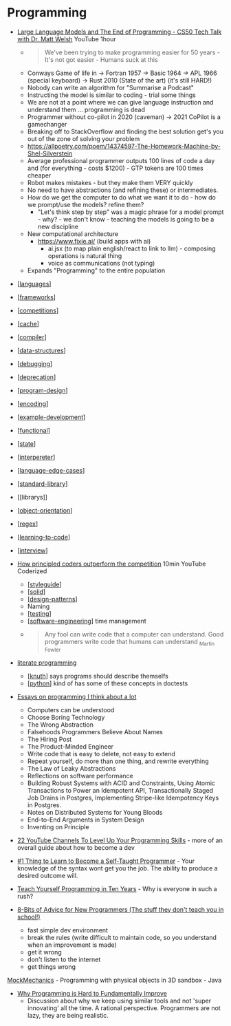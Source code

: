 Programming
===========

* [Large Language Models and The End of Programming - CS50 Tech Talk with Dr. Matt Welsh](https://youtu.be/JhCl-GeT4jw?si=aVLFVyg2zaTihslA&t=180) YouTube 1hour
    * > We've been trying to make programming easier for 50 years - It's not got easier - Humans suck at this
    * Conways Game of life in -> Fortran 1957 -> Basic 1964 -> APL 1966 (special keyboard) -> Rust 2010 (State of the art) (it's still HARD!)
    * Nobody can write an algorithm for "Summarise a Podcast"
    * Instructing the model is similar to coding - trial some things
    * We are not at a point where we can give language instruction and understand them ... programming is dead
    * Programmer without co-pilot in 2020 (caveman) -> 2021 CoPilot is a gamechanger
    * Breaking off to StackOverflow and finding the best solution get's you out of the zone of solving your problem
    * https://allpoetry.com/poem/14374597-The-Homework-Machine-by-Shel-Silverstein
    * Average professional programmer outputs 100 lines of code a day and (for everything - costs $1200) - GTP tokens are 100 times cheaper
    * Robot makes mistakes - but they make them VERY quickly
    * No need to have abstractions (and refining these) or intermediates.
    * How do we get the computer to do what we want it to do - how do we prompt/use the models? refine them?
        * "Let's think step by step" was a magic phrase for a model prompt - why? - we don't know - teaching the models is going to be a new discipline
    * New computational architecture
        * https://www.fixie.ai/ (build apps with ai)
            * ai.jsx (to map plain english/react to link to llm) - composing operations is natural thing
            * voice as communications (not typing)
    * Expands "Programming" to the entire population

* [[languages]]
* [[frameworks]]
* [[competitions]]
* [[cache]]
* [[compiler]]
* [[data-structures]]
* [[debugging]]
* [[deprecation]]
* [[program-design]]
* [[encoding]]
* [[example-development]]
* [[functional]]
* [[state]]
* [[interpereter]]
* [[language-edge-cases]]
* [[standard-library]]
* [[librarys]]
* [[object-orientation]]
* [[regex]]
* [[learning-to-code]]
* [[interview]]

* [How principled coders outperform the competition](https://www.youtube.com/watch?v=q1qKv5TBaOA) 10min YouTube Coderized
    * [[styleguide]]
    * [[solid]]
    * [[design-patterns]]
    * Naming
    * [[testing]]
    * [[software-engineering]] time management
    * > Any fool can write code that a computer can understand. Good programmers write code that humans can understand <sub>Martin Fowler</sub>

* [literate programming](http://literateprogramming.com/)
    * [[knuth]] says programs should describe themselfs
    * [[python]] kind of has some of these concepts in doctests

* [Essays on programming I think about a lot](https://www.benkuhn.net/progessays/)
    * Computers can be understood
    * Choose Boring Technology
    * The Wrong Abstraction
    * Falsehoods Programmers Believe About Names
    * The Hiring Post
    * The Product-Minded Engineer
    * Write code that is easy to delete, not easy to extend
    * Repeat yourself, do more than one thing, and rewrite everything
    * The Law of Leaky Abstractions
    * Reflections on software performance
    * Building Robust Systems with ACID and Constraints, Using Atomic Transactions to Power an Idempotent API, Transactionally Staged Job Drains in Postgres, Implementing Stripe-like Idempotency Keys in Postgres.
    * Notes on Distributed Systems for Young Bloods
    * End-to-End Arguments in System Design
    * Inventing on Principle

* [22 YouTube Channels To Level Up Your Programming Skills](https://blog.codegiant.io/programming-skills-d77d4abdf255) - more of an overall guide about how to become a dev

* [#1 Thing to Learn to Become a Self-Taught Programmer](https://youtu.be/sYjEzOIa5JI?t=83) - Your knowledge of the syntax wont get you the job. The ability to produce a desired outcome will.

* [Teach Yourself Programming in Ten Years](https://norvig.com/21-days.html#answers) - Why is everyone in such a rush?

* [8-Bits of Advice for New Programmers (The stuff they don't teach you in school!)](https://www.youtube.com/watch?v=vVRCJ52g5m4)
    * fast simple dev environment
    * break the rules (write difficult to maintain code, so you understand when an improvement is made)
    * get it wrong
    * don't listen to the internet
    * get things wrong



[MockMechanics](https://mockmechanics.com/) - Programming with physical objects in 3D sandbox - Java


* [Why Programming is Hard to Fundamentally Improve](https://aidancunniffe.com/why-programming-is-hard-to-fundamentally-improve-4101612d4ad9)
    * Discussion about why we keep using similar tools and not 'super innovating' all the time. A rational perspective. Programmers are not lazy, they are being realistic.



[//begin]: # "Autogenerated link references for markdown compatibility"
[languages]: languages.md "Languages"
[frameworks]: frameworks.md "Frameworks"
[competitions]: competitions.md "competitions"
[cache]: cache.md "cache"
[compiler]: compiler.md "compiler"
[data-structures]: data-structures.md "Data Structures"
[debugging]: debugging.md "Debugging"
[deprecation]: deprecation.md "Deprecation"
[program-design]: program-design.md "Program Design"
[encoding]: encoding.md "Data Encoding"
[example-development]: example-development.md "Examples"
[functional]: functional.md "Functional Programming"
[state]: state.md "state"
[interpereter]: interpereter.md "interpreter"
[language-edge-cases]: language-edge-cases.md "Language Edge Cases"
[standard-library]: standard-library.md "standard-library"
[object-orientation]: object-orientation.md "Object Orientation"
[regex]: regex.md "regex"
[learning-to-code]: learning-to-code.md "Learning Programming"
[interview]: interview.md "Interview Questions"
[styleguide]: styleguide.md "StyleGuide"
[solid]: solid.md "SOLID"
[design-patterns]: design-patterns.md "Design patterns"
[testing]: testing.md "Testing"
[software-engineering]: software-engineering.md "Software Engineering"
[knuth]: knuth.md "Knuth"
[python]: python.md "python3"
[//end]: # "Autogenerated link references"